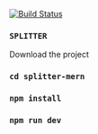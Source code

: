 [![Build Status](https://travis-ci.org/safal07/splitter-mern.svg?branch=master)](https://travis-ci.org/safal07/splitter-mern)
### `SPLITTER`
Download the project
### `cd splitter-mern`
### `npm install`
### `npm run dev`
